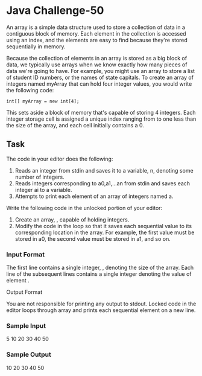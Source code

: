 # Java Challenge-50

An array is a simple data structure used to store a collection of data in a contiguous block of memory. Each element in the collection is accessed using an index, and the elements are easy to find because they're stored sequentially in memory.

Because the collection of elements in an array is stored as a big block of data, we typically use arrays when we know exactly how many pieces of data we're going to have. For example, you might use an array to store a list of student ID numbers, or the names of state capitals. To create an array of integers named myArray that can hold four integer values, you would write the following code:

`int[] myArray = new int[4];`

This sets aside a block of memory that's capable of storing 4 integers. Each integer storage cell is assigned a unique index ranging from  to one less than the size of the array, and each cell initially contains a 0. 

## Task

The code in your editor does the following:

1. Reads an integer from stdin and saves it to a variable, n, denoting some number of integers.
2. Reads  integers corresponding to a0,a1,...an from stdin and saves each integer ai to a variable.
3. Attempts to print each element of an array of integers named a.

Write the following code in the unlocked portion of your editor:

1. Create an array, , capable of holding  integers.
2. Modify the code in the loop so that it saves each sequential value to its corresponding location in the array. For example, the first value must be 
stored in a0, the second value must be stored in a1, and so on.

### Input Format

The first line contains a single integer, , denoting the size of the array.
Each line  of the  subsequent lines contains a single integer denoting the value of element .

Output Format

You are not responsible for printing any output to stdout. Locked code in the editor loops through array  and prints each sequential element on a new line.

### Sample Input

5
10
20
30
40
50

### Sample Output

10
20
30
40
50
